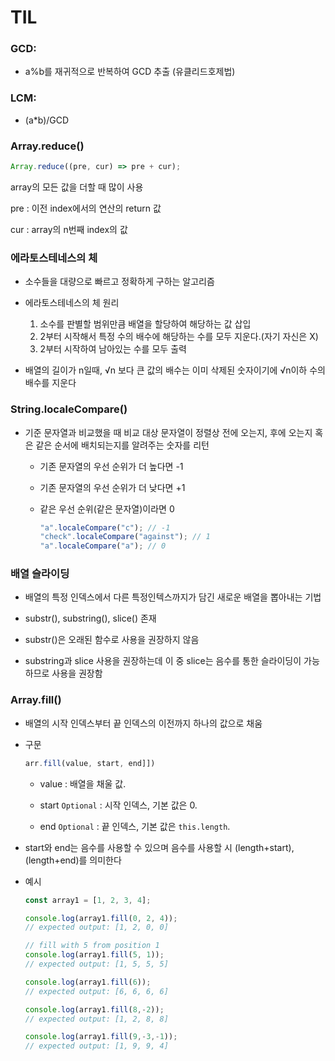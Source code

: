 # TIL

### GCD:

- a%b를 재귀적으로 반복하여 GCD 추출 (유클리드호제법)

### LCM:

- (a\*b)/GCD

### Array.reduce()

```js
Array.reduce((pre, cur) => pre + cur);
```

array의 모든 값을 더할 때 많이 사용

pre : 이전 index에서의 연산의 return 값

cur : array의 n번째 index의 값

### 에라토스테네스의 체

- 소수들을 대량으로 빠르고 정확하게 구하는 알고리즘

- 에라토스테네스의 체 원리

  1.  소수를 판별할 범위만큼 배열을 할당하여 해당하는 값 삽입
  2.  2부터 시작해서 특정 수의 배수에 해당하는 수를 모두 지운다.(자기 자신은 X)
  3.  2부터 시작하여 남아있는 수를 모두 출력

- 배열의 길이가 n일때, √n 보다 큰 값의 배수는 이미 삭제된 숫자이기에 √n이하 수의 배수를 지운다

### String.localeCompare()

- 기준 문자열과 비교했을 때 비교 대상 문자열이 정렬상 전에 오는지, 후에 오는지 혹은 같은 순서에 배치되는지를 알려주는 숫자를 리턴

  - 기존 문자열의 우선 순위가 더 높다면 -1

  - 기존 문자열의 우선 순위가 더 낮다면 +1

  - 같은 우선 순위(같은 문자열)이라면 0

    ```javascript
    "a".localeCompare("c"); // -1
    "check".localeCompare("against"); // 1
    "a".localeCompare("a"); // 0
    ```

### 배열 슬라이딩

- 배열의 특정 인덱스에서 다른 특정인텍스까지가 담긴 새로운 배열을 뽑아내는 기법

- substr(), substring(), slice() 존재

- substr()은 오래된 함수로 사용을 권장하지 않음
- substring과 slice 사용을 권장하는데 이 중 slice는 음수를 통한 슬라이딩이 가능하므로 사용을 권장함

### Array.fill()

- 배열의 시작 인덱스부터 끝 인덱스의 이전까지 하나의 값으로 채움

- 구문

  ```javascript
  arr.fill(value, start, end]])
  ```

  - value : 배열을 채울 값.

  - start `Optional` : 시작 인덱스, 기본 값은 0.
  - end `Optional` : 끝 인덱스, 기본 값은 `this.length`.


- start와 end는 음수를 사용할 수 있으며 음수를 사용할 시 (length+start), (length+end)를 의미한다



- 예시

  ```js
  const array1 = [1, 2, 3, 4];
  
  console.log(array1.fill(0, 2, 4));
  // expected output: [1, 2, 0, 0]
  
  // fill with 5 from position 1
  console.log(array1.fill(5, 1));
  // expected output: [1, 5, 5, 5]
  
  console.log(array1.fill(6));
  // expected output: [6, 6, 6, 6]
  
  console.log(array1.fill(8,-2));
  // expected output: [1, 2, 8, 8]
  
  console.log(array1.fill(9,-3,-1));
  // expected output: [1, 9, 9, 4]
  ```
